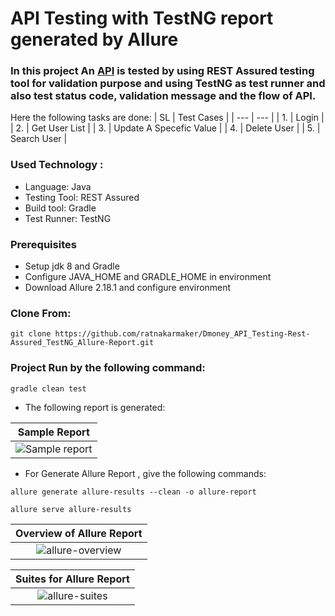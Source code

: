 # API Testing with TestNG report generated by Allure
### In this project An [API](http://dmoney.professionaltrainingbd.com) is tested by using REST Assured testing tool for validation purpose and using TestNG as test runner and also test status code, validation message and the flow of API.

Here the following tasks are done:
| SL | Test Cases |
| --- | --- |
| 1. | Login |
| 2. | Get User List |
| 3. | Update A Specefic Value |
| 4. | Delete User |
| 5. | Search User |

### Used Technology :
- Language: Java
- Testing Tool: REST Assured
- Build tool: Gradle
- Test Runner: TestNG

### Prerequisites</br>
- Setup jdk 8 and Gradle
- Configure JAVA_HOME and GRADLE_HOME in environment
- Download Allure 2.18.1 and configure environment

### **Clone From**:
```
git clone https://github.com/ratnakarmaker/Dmoney_API_Testing-Rest-Assured_TestNG_Allure-Report.git
```
### Project Run by the following command:
```
gradle clean test 
```
- The following report is generated:

|                   Sample Report                  |
| :----------------------------------------------: |
| ![Sample report]() |

- For Generate Allure Report , give the following commands:
```
allure generate allure-results --clean -o allure-report
```
```
allure serve allure-results
```

|              Overview of Allure Report             |
| :------------------------------------------------: |
| ![allure-overview](./screenshot/allure-report.JPG) |


|            Suites for Allure Report               |
| :-----------------------------------------------: |
| ![allure-suites](./screenshot/allure-results.JPG) |
